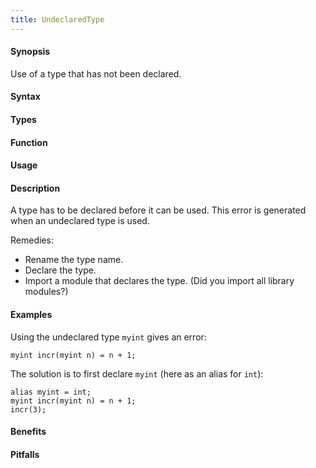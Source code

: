 ```yaml
---
title: UndeclaredType
---
```


#### Synopsis

Use of a type that has not been declared.

#### Syntax

#### Types

#### Function
       
#### Usage

#### Description

A type has to be declared before it can be used.
This error is generated when an undeclared type is used.

Remedies:

*  Rename the type name.
*  Declare the type.
*  Import a module that declares the type. (Did you import all library modules?)

#### Examples

Using the undeclared type `myint` gives an error:
```rascal-shell,error
myint incr(myint n) = n + 1;
```
The solution is to first declare `myint` (here as an alias for `int`):
```rascal-shell
alias myint = int;
myint incr(myint n) = n + 1;
incr(3);
```

#### Benefits

#### Pitfalls

